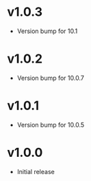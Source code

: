 # v1.0.3
* Version bump for 10.1

# v1.0.2
* Version bump for 10.0.7

# v1.0.1
* Version bump for 10.0.5

# v1.0.0
* Initial release

